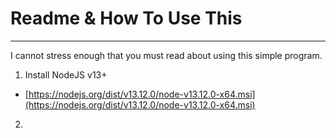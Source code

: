 # Readme & How To Use This

---

I cannot stress enough that you must read about using this simple program.

1. Install NodeJS v13+

-   [https://nodejs.org/dist/v13.12.0/node-v13.12.0-x64.msi](https://nodejs.org/dist/v13.12.0/node-v13.12.0-x64.msi)

2.
